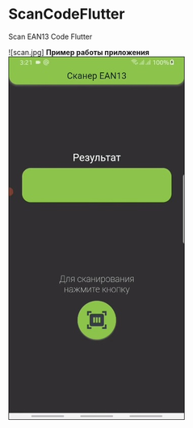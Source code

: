# ScanCodeFlutter
Scan EAN13 Code Flutter

![scan.jpg]
__Пример работы приложения__
[![__Пример работы приложения__](scan.jpg)](https://youtu.be/JcDlbNT4p2g)

